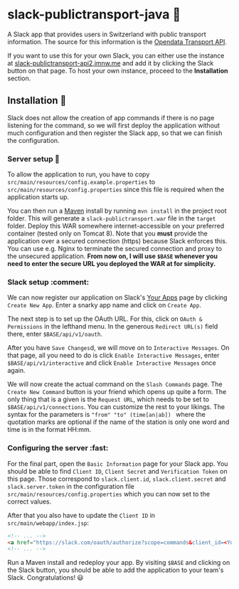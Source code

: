 # slack-publictransport-java :train2:

A Slack app that provides users in Switzerland with public transport information. The source for this information is the [Opendata Transport API](http://transport.opendata.ch/docs.html).

If you want to use this for your own Slack, you can either use the instance at [slack-publictransport-api2.jmnw.me](slack-publictransport-api2.jmnw.me) and add it by clicking the Slack button on that page. To host your own instance, proceed to the **Installation** section.

## Installation :rocket:

Slack does not allow the creation of app commands if there is no page listening for the command, so we will first deploy the application without much configuration and then register the Slack app, so that we can finish the configuration.

### Server setup :wrench:

To allow the application to run, you have to copy `src/main/resources/config.example.properties` to `src/main/resources/config.properties` since this file is required when the application starts up. 

You can then run a [Maven](https://maven.apache.org/) install by running `mvn install` in the project root folder. This will generate a `slack-publictransport.war` file in the `target` folder. Deploy this WAR somewhere internet-accessible on your preferred container (tested only on Tomcat 8). Note that you **must** provide the application over a secured connection (https) because Slack enforces this. You can use e.g. Nginx to terminate the secured connection and proxy to the unsecured application. **From now on, I will use `$BASE` whenever you need to enter the secure URL you deployed the WAR at for simplicity.**

### Slack setup :comment:

We can now register our application on Slack's [Your Apps](https://api.slack.com/apps) page by clicking `Create New App`. Enter a snarky app name and click on `Create App`.

The next step is to set up the OAuth URL. For this, click on `OAuth & Permissions` in the lefthand menu. In the generous `Redirect URL(s)` field there, enter `$BASE/api/v1/oauth`. 

After you have `Save Changes`d, we will move on to `Interactive Messages`. On that page, all you need to do is click `Enable Interactive Messages`, enter `$BASE/api/v1/interactive` and click `Enable Interactive Messages` once again.

We will now create the actual command on the `Slash Commands` page. The `Create New Command` button is your friend which opens up quite a form. The only thing that is a given is the `Request URL`, which needs to be set to `$BASE/api/v1/connections`. You can customize the rest to your likings. The syntax for the parameters is `"from" "to" (time[an|ab]) ` where the quotation marks are optional if the name of the station is only one word and time is in the format HH:mm.

### Configuring the server :fast:

For the final part, open the `Basic Information` page for your Slack app. You should be able to find `Client ID`,  `Client Secret` and `Verification Token` on this page. Those correspond to `slack.client.id`, `slack.client.secret` and `slack.server.token` in the configuration file `src/main/resources/config.properties` which you can now set to the correct values. 

After that you also have to update the `Client ID` in `src/main/webapp/index.jsp`:

```html
<!-- ... -->
<a href="https://slack.com/oauth/authorize?scope=commands&client_id=<Your client id here>">
<!-- ... -->
```

Run a Maven install and redeploy your app. By visiting `$BASE` and clicking on the Slack button, you should be able to add the application to your team's Slack. Congratulations! ​:smiley:​